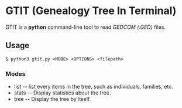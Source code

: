 # GTIT (Genealogy Tree In Terminal)

GTIT is a **python** command-line tool to read _GEDCOM (.GED)_ files.


## Usage
```
$ python3 gtit.py <MODE> <OPTIONS> <filepath>
``` 

### Modes
* list -- list every items in the tree, such as individuals, families, etc.
* stats -- Display statistics about the tree.
* tree -- Display the tree by itself.